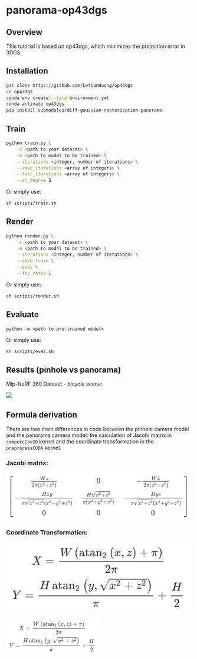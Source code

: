 # panorama-op43dgs

## Overview

This tutorial is based on op43dgs, which minimizes the projection error in 3DGS.

## Installation

```sh
git clone https://github.com/LetianHuang/op43dgs
cd op43dgs
conda env create --file environment.yml
conda activate op43dgs
pip install submodules/diff-gaussian-rasterization-panorama
```

## Train

```sh
python train.py \
    -s <path to your dataset> \
    -m <path to model to be trained> \
    --iterations <integer, number of iterations> \
    --save_iterations <array of integers> \
    --test_iterations <array of integers> \
    --sh_degree 3
```

Or simply use:

```sh
sh scripts/train.sh
```

## Render

```sh
python render.py \
    -s <path to your dataset> \
    -m <path to model to be trained> \
    --iterations <integer, number of iterations> \
    --skip_train \
    --eval \
    --fov_ratio 1
```

Or simply use:

```sh
sh scripts/render.sh
```

## Evaluate

```
python -m <path to pre-trained model>
```

Or simply use:

```sh
sh scripts/eval.sh
```

## Results (pinhole vs panorama)

Mip-NeRF 360 Dataset - bicycle scene:

![](assets/panorama_pinhole.png)

## Formula derivation

There are two main differences in code between the pinhole camera model and the panorama camera model: the calculation of Jacobi matrix in `computeCov2D` kernel and the coordinate transformation in the `preprocessCUDA` kernel.

### Jacobi matrix:

![](assets/jacobi.png)

### Coordinate Transformation:

![](assets/xy.png)   

<img src="assets/xy.png" width="50%">

